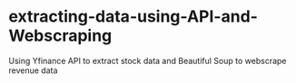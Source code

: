 # extracting-data-using-API-and-Webscraping

Using Yfinance API to extract stock data
and Beautiful Soup to webscrape revenue data
